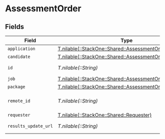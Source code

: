 # AssessmentOrder


## Fields

| Field                                                                                                          | Type                                                                                                           | Required                                                                                                       | Description                                                                                                    | Example                                                                                                        |
| -------------------------------------------------------------------------------------------------------------- | -------------------------------------------------------------------------------------------------------------- | -------------------------------------------------------------------------------------------------------------- | -------------------------------------------------------------------------------------------------------------- | -------------------------------------------------------------------------------------------------------------- |
| `application`                                                                                                  | [T.nilable(::StackOne::Shared::AssessmentOrderApplication)](../../models/shared/assessmentorderapplication.md) | :heavy_minus_sign:                                                                                             | N/A                                                                                                            |                                                                                                                |
| `candidate`                                                                                                    | [T.nilable(::StackOne::Shared::AssessmentOrderCandidate)](../../models/shared/assessmentordercandidate.md)     | :heavy_minus_sign:                                                                                             | N/A                                                                                                            |                                                                                                                |
| `id`                                                                                                           | *T.nilable(::String)*                                                                                          | :heavy_minus_sign:                                                                                             | Unique identifier                                                                                              | 8187e5da-dc77-475e-9949-af0f1fa4e4e3                                                                           |
| `job`                                                                                                          | [T.nilable(::StackOne::Shared::AssessmentOrderJob)](../../models/shared/assessmentorderjob.md)                 | :heavy_minus_sign:                                                                                             | N/A                                                                                                            |                                                                                                                |
| `package`                                                                                                      | [T.nilable(::StackOne::Shared::AssessmentOrderPackage)](../../models/shared/assessmentorderpackage.md)         | :heavy_minus_sign:                                                                                             | N/A                                                                                                            |                                                                                                                |
| `remote_id`                                                                                                    | *T.nilable(::String)*                                                                                          | :heavy_minus_sign:                                                                                             | Provider's unique identifier                                                                                   | 8187e5da-dc77-475e-9949-af0f1fa4e4e3                                                                           |
| `requester`                                                                                                    | [T.nilable(::StackOne::Shared::Requester)](../../models/shared/requester.md)                                   | :heavy_minus_sign:                                                                                             | N/A                                                                                                            |                                                                                                                |
| `results_update_url`                                                                                           | *T.nilable(::String)*                                                                                          | :heavy_minus_sign:                                                                                             | Results update url                                                                                             | https://exmaple.com/integrations/results/update                                                                |
